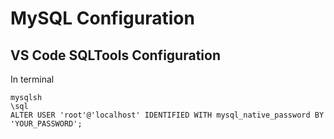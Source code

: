 # MySQL Configuration
## VS Code SQLTools Configuration
In terminal
```
mysqlsh
\sql
ALTER USER 'root'@'localhost' IDENTIFIED WITH mysql_native_password BY 'YOUR_PASSWORD';
```